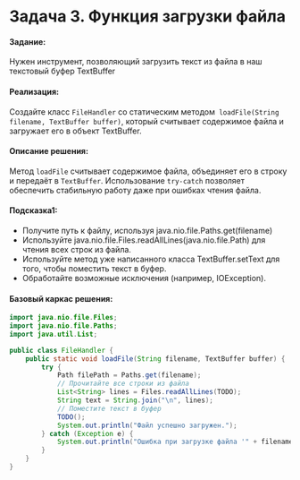 # Задача 3. Функция загрузки файла

#### Задание:
Нужен инструмент, позволяющий загрузить текст из файла в наш текстовый буфер TextBuffer

#### Реализация:
Создайте класс `FileHandler` со статическим методом` loadFile(String filename, TextBuffer buffer)`, который считывает содержимое файла и загружает его в объект TextBuffer.

#### Описание решения:
Метод `loadFile` считывает содержимое файла, объединяет его в строку и передаёт в `TextBuffer`. Использование `try-catch` позволяет обеспечить стабильную работу даже при ошибках чтения файла.

#### Подсказка1:
- Получите путь к файлу, используя java.nio.file.Paths.get(filename)
- Используйте java.nio.file.Files.readAllLines(java.nio.file.Path) для чтения всех строк из файла.
- Используйте метод уже написанного класса TextBuffer.setText для того, чтобы поместить текст в буфер.
- Обработайте возможные исключения (например, IOException). 


#### Базовый каркас решения:

```java
import java.nio.file.Files;
import java.nio.file.Paths;
import java.util.List;

public class FileHandler {
    public static void loadFile(String filename, TextBuffer buffer) {
        try {
            Path filePath = Paths.get(filename);
            // Прочитайте все строки из файла
            List<String> lines = Files.readAllLines(TODO);
            String text = String.join("\n", lines);
            // Поместите текст в буфер
            TODO();
            System.out.println("Файл успешно загружен.");
        } catch (Exception e) {
            System.out.println("Ошибка при загрузке файла '" + filename + "': " + e.getMessage());
        }
    }
}
```